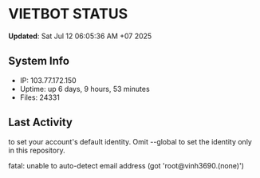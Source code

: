 # VIETBOT STATUS
**Updated**: Sat Jul 12 06:05:36 AM +07 2025

## System Info
- IP: 103.77.172.150
- Uptime: up 6 days, 9 hours, 53 minutes
- Files: 24331

## Last Activity

to set your account's default identity.
Omit --global to set the identity only in this repository.

fatal: unable to auto-detect email address (got 'root@vinh3690.(none)')
